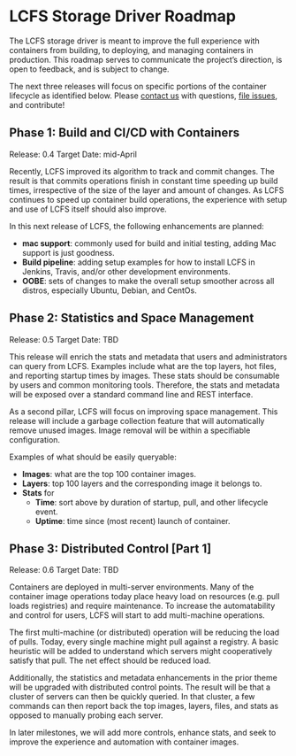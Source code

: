 # LCFS Storage Driver Roadmap
The LCFS storage driver is meant to improve the full experience with containers from building, to deploying, and managing containers in production. This roadmap serves to communicate the project’s direction, is open to feedback, and is subject to change. 

The next three releases will focus on specific portions of the container lifecycle as identified below. Please [contact us](https://groups.google.com/forum/#!forum/portworx) with questions, [file issues](https://github.com/portworx/lcfs/issues), and contribute!

## Phase 1: Build and CI/CD with Containers 
Release: 0.4
Target Date: mid-April

Recently, LCFS improved its algorithm to track and commit changes. The result is that commits operations finish in constant time speeding up build times, irrespective of the size of the layer and  amount of changes. As LCFS continues to speed up container build operations, the experience with setup and use of LCFS itself should also improve. 

In this next release of LCFS, the following enhancements are planned:
* **mac support**: commonly used for build and initial testing, adding Mac support is just goodness.
* **Build pipeline**: adding setup examples for how to install LCFS in Jenkins, Travis, and/or other development environments.
* **OOBE**: sets of changes to make the overall setup smoother across all distros, especially Ubuntu, Debian, and CentOs. 

## Phase 2: Statistics and Space Management
Release: 0.5
Target Date: TBD

This release will enrich the stats and metadata that users and administrators can query from LCFS. Examples include what are the top layers, hot files, and reporting startup times by images. These stats should be consumable by users and common monitoring tools. Therefore, the stats and metadata will be exposed over a standard command line and REST interface. 

As a second pillar, LCFS will focus on improving space management. This release will include a garbage collection feature that will automatically remove unused images.  Image removal will be within a specifiable configuration. 

Examples of what should be easily queryable: 
* **Images**: what are the top 100 container images.
* **Layers**: top 100 layers and the corresponding image it belongs to.
* **Stats** for
  * **Time**: sort above by duration of startup, pull, and other lifecycle event. 
  * **Uptime**: time since (most recent) launch of container.    

## Phase 3: Distributed Control [Part 1]
Release: 0.6
Target Date: TBD

Containers are deployed in multi-server environments. Many of the container image operations today place heavy load on resources (e.g. pull loads registries) and require maintenance. To increase the automatability and control for users, LCFS will start to add multi-machine operations.

The first multi-machine (or distributed) operation will be reducing the load of pulls. Today, every single machine might pull against a registry. A basic heuristic will be added to understand which servers might cooperatively satisfy that pull. The net effect should be reduced load.

Additionally, the statistics and metadata enhancements in the prior theme will be upgraded with distributed control points. The result will be that a cluster of servers can then be quickly queried. In that cluster, a few commands can then report back the top images, layers, files, and stats as opposed to manually probing each server.

In later milestones, we will add more controls, enhance stats, and seek to improve the experience and automation with container images. 
